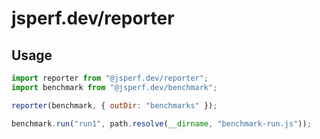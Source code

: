 # jsperf.dev/reporter

## Usage

```js
import reporter from "@jsperf.dev/reporter";
import benchmark from "@jsperf.dev/benchmark";

reporter(benchmark, { outDir: "benchmarks" });

benchmark.run("run1", path.resolve(__dirname, "benchmark-run.js"));
```
